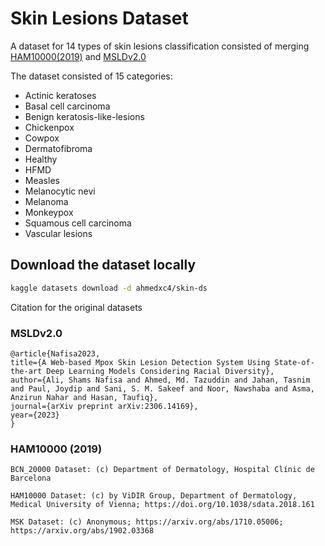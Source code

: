 # Skin Lesions Dataset
A dataset for 14 types of skin lesions classification consisted of merging [HAM10000(2019)](https://www.kaggle.com/datasets/andrewmvd/isic-2019) and [MSLDv2.0](https://www.kaggle.com/datasets/joydippaul/mpox-skin-lesion-dataset-version-20-msld-v20)

The dataset consisted of 15 categories:
- Actinic keratoses
- Basal cell carcinoma
- Benign keratosis-like-lesions
- Chickenpox
- Cowpox
- Dermatofibroma
- Healthy
- HFMD
- Measles
- Melanocytic nevi
- Melanoma
- Monkeypox
- Squamous cell carcinoma
- Vascular lesions

## Download the dataset locally
```bash
kaggle datasets download -d ahmedxc4/skin-ds
```


Citation for the original datasets

### MSLDv2.0
```
@article{Nafisa2023,
title={A Web-based Mpox Skin Lesion Detection System Using State-of-the-art Deep Learning Models Considering Racial Diversity},
author={Ali, Shams Nafisa and Ahmed, Md. Tazuddin and Jahan, Tasnim and Paul, Joydip and Sani, S. M. Sakeef and Noor, Nawshaba and Asma, Anzirun Nahar and Hasan, Taufiq},
journal={arXiv preprint arXiv:2306.14169},
year={2023}
}
```

### HAM10000 (2019)
```
BCN_20000 Dataset: (c) Department of Dermatology, Hospital Clínic de Barcelona

HAM10000 Dataset: (c) by ViDIR Group, Department of Dermatology, Medical University of Vienna; https://doi.org/10.1038/sdata.2018.161

MSK Dataset: (c) Anonymous; https://arxiv.org/abs/1710.05006; https://arxiv.org/abs/1902.03368
```